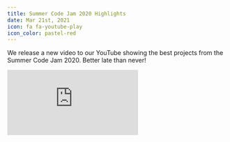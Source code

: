 ```yaml
---
title: Summer Code Jam 2020 Highlights
date: Mar 21st, 2021
icon: fa fa-youtube-play
icon_color: pastel-red
---
```


We release a new video to our YouTube showing the best projects from the Summer
Code Jam 2020. Better late than never!

<div class="force-aspect-container">
<iframe allow="accelerometer; autoplay; clipboard-write; encrypted-media; gyroscope; picture-in-picture"
allowfullscreen="" class="force-aspect-content" frameborder="0"
src="https://www.youtube.com/embed/g9cnp4W0P54"></iframe>
</div>
